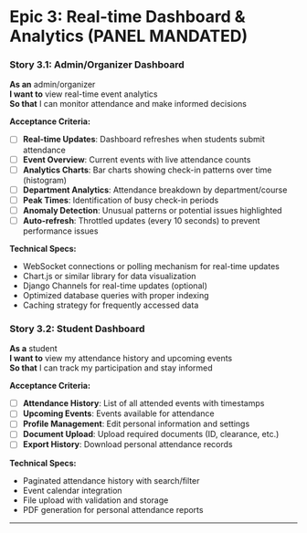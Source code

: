 # Epic 3: Real-time Dashboard & Analytics (PANEL MANDATED)

### Story 3.1: Admin/Organizer Dashboard
**As an** admin/organizer  
**I want to** view real-time event analytics  
**So that** I can monitor attendance and make informed decisions

**Acceptance Criteria:**
- [ ] **Real-time Updates**: Dashboard refreshes when students submit attendance
- [ ] **Event Overview**: Current events with live attendance counts
- [ ] **Analytics Charts**: Bar charts showing check-in patterns over time (histogram)  
- [ ] **Department Analytics**: Attendance breakdown by department/course
- [ ] **Peak Times**: Identification of busy check-in periods
- [ ] **Anomaly Detection**: Unusual patterns or potential issues highlighted
- [ ] **Auto-refresh**: Throttled updates (every 10 seconds) to prevent performance issues

**Technical Specs:**
- WebSocket connections or polling mechanism for real-time updates
- Chart.js or similar library for data visualization
- Django Channels for real-time updates (optional)
- Optimized database queries with proper indexing
- Caching strategy for frequently accessed data

### Story 3.2: Student Dashboard
**As a** student  
**I want to** view my attendance history and upcoming events  
**So that** I can track my participation and stay informed

**Acceptance Criteria:**
- [ ] **Attendance History**: List of all attended events with timestamps
- [ ] **Upcoming Events**: Events available for attendance
- [ ] **Profile Management**: Edit personal information and settings
- [ ] **Document Upload**: Upload required documents (ID, clearance, etc.)
- [ ] **Export History**: Download personal attendance records

**Technical Specs:**
- Paginated attendance history with search/filter
- Event calendar integration
- File upload with validation and storage
- PDF generation for personal attendance reports

---
